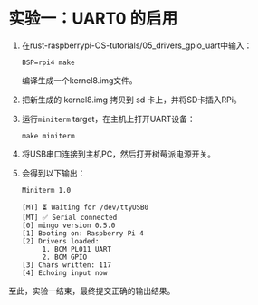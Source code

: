 # 实验一：UART0 的启用

1. 在rust-raspberrypi-OS-tutorials/05_drivers_gpio_uart中输入：
   
   ```shell
   BSP=rpi4 make
   ```

   编译生成一个kernel8.img文件。

2. 把新生成的 kernel8.img 拷贝到 sd 卡上，并将SD卡插入RPi。

3. 运行`miniterm` target，在主机上打开UART设备：

   ```shell
   make miniterm
   ```

4. 将USB串口连接到主机PC，然后打开树莓派电源开关。

5. 会得到以下输出：
 
    ```shell
   Miniterm 1.0
   
   [MT] ⏳ Waiting for /dev/ttyUSB0
   [MT] ✅ Serial connected
   [0] mingo version 0.5.0
   [1] Booting on: Raspberry Pi 4
   [2] Drivers loaded:
         1. BCM PL011 UART
         2. BCM GPIO
   [3] Chars written: 117
   [4] Echoing input now
   ```
至此，实验一结束，最终提交正确的输出结果。
